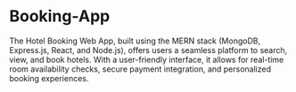 # Booking-App
The Hotel Booking Web App, built using the MERN stack (MongoDB, Express.js, React, and Node.js), offers users a seamless platform to search, view, and book hotels. With a user-friendly interface, it allows for real-time room availability checks, secure payment integration, and personalized booking experiences. 
